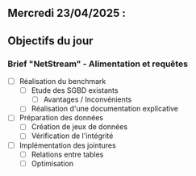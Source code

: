 ## Mercredi 23/04/2025 :

## Objectifs du jour

### Brief "NetStream" - Alimentation et requêtes

- [ ] Réalisation du benchmark
  - [ ] Etude des SGBD existants
    - [ ] Avantages / Inconvénients
  - [ ] Réalisation d'une documentation explicative

- [ ] Préparation des données
  - [ ] Création de jeux de données
  - [ ] Vérification de l'intégrité

- [ ] Implémentation des jointures
  - [ ] Relations entre tables
  - [ ] Optimisation
